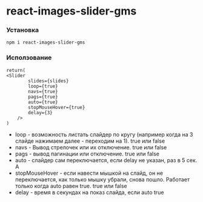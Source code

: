 ﻿# react-images-slider-gms

### Установка
```
npm i react-images-slider-gms
```

### Исползование

```
return(
<Slider
        slides={slides}
        loop={true}
        navs={true}
        pags={true}
        auto={true}
        stopMouseHover={true}
        delay={3}
    />
)
```

- loop - возможность листать слайдер по кругу (например когда на 3 слайде нажимаем далее - переходим на   1). true или false
- navs - Вывод стрелочек или их отключение. true или false
- pags - вывод пагинации или отключение. true или false
- auto - слайдер сам переключается, если delay не указан, раз в 5 сек. А
- stopMouseHover - если навести мышкой на слайд, он не переключается, как только мышку убрали, снова пошло. Работает только когда auto равен true. true или false
- delay - время в секундах на показ слайда, если auto true
